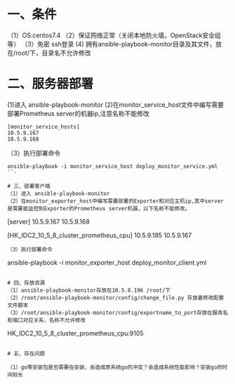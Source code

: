 # 一、条件
（1）OS:centos7.4
（2）保证网络正常（关闭本地防火墙，OpenStack安全组等）
（3）免密 ssh登录
 (4) 拥有ansible-playbook-monitor目录及其文件，放在/root/下，目录名不允许修改

# 二、服务器部署
(1)进入 ansible-playbook-monitor
(2)在monitor_service_host文件中编写需要部署Prometheus server的机器ip,注意名称不能修改
```
[monitor_service_hosts]
10.5.9.167
10.5.9.168
```
（3）执行部署命令
```
ansible-playbook -i monitor_service_host deploy_monitor_service.yml
``·

# 三、部署客户端
（1）进入 ansible-playbook-monitor
（2）在monitor_exporter_host中编写需要部署的Exporter和对应主机ip,其中server是需要能监控到Exporter的Prometheus server机器，以下名称不能修改。
```
[server]
10.5.9.167
10.5.9.168

[HK_IDC2_10_5_8_cluster_prometheus_cpu]
10.5.9.185
10.5.9.167
```
（3）执行部署命令
```
ansible-playbook  -i monitor_exporter_host deploy_monitor_client.yml
```

# 四、存放资源
（1）ansible-playbook-monitor存放在10.5.8.196 /root/下
（2）/root/ansible-playbook-monitor/config/change_file.py 存放着修改配置文件脚本
（3）/root/ansible-playbook-monitor/config/exportname_to_port存放在服务名和端口对应关系，名称不允许修改
```
HK_IDC2_10_5_8_cluster_prometheus_cpu:9105
```

# 五、存在问题

（1）go等安装包是否需要在安装，会造成原系统go的冲突？会造成系统性能影响？安装go的时间较长


